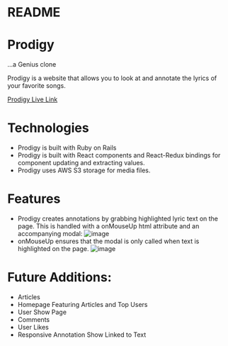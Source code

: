 # README

# Prodigy
 ...a Genius clone

Prodigy is a website that allows you to look at and annotate the lyrics of your favorite songs.

[Prodigy Live Link](https://prodigy-genius.herokuapp.com/#/)

# Technologies
* Prodigy is built with Ruby on Rails
* Prodigy is built with React components and React-Redux bindings for component updating and extracting values.
* Prodigy uses AWS S3 storage for media files.

# Features
* Prodigy creates annotations by grabbing highlighted lyric text on the page. This is handled with a onMouseUp html attribute and an accompanying modal:
![image](https://user-images.githubusercontent.com/8568443/141397826-39767f03-6e2a-4572-a94d-a4022a39654b.png)
* onMouseUp ensures that the modal is only called when text is highlighted on the page.
![image](https://user-images.githubusercontent.com/8568443/141398967-dc7e4162-d428-487c-a0a5-7780c20da187.png)

# Future Additions:
* Articles
* Homepage Featuring Articles and Top Users
* User Show Page
* Comments
* User Likes
* Responsive Annotation Show Linked to Text
